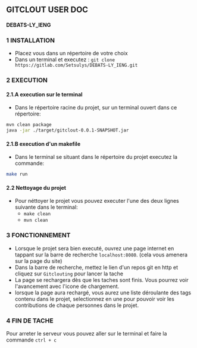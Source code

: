 ## GITCLOUT USER DOC
#### DEBATS-LY_IENG
### 1 INSTALLATION
 - Placez vous dans un répertoire de votre choix
 - Dans un terminal et executez : ``git clone https://gitlab.com/Setsulys/DEBATS-LY_IENG.git``

### 2 EXECUTION
#### 2.1.A execution sur le terminal
 - Dans le répertoire racine du projet, sur un terminal ouvert dans ce répertoire:
  ```sh
  mvn clean package
  java -jar ./target/gitclout-0.0.1-SNAPSHOT.jar
  ```
#### 2.1.B execution d'un makefile
 - Dans le terminal se situant dans le répertoire du projet executez la commande:
  ```sh
  make run
  ```

#### 2.2 Nettoyage du projet
 - Pour néttoyer le projet vous pouvez executer l'une des deux lignes suivante dans le terminal:
    - ``make clean``
    - ``mvn clean``

### 3 FONCTIONNEMENT
 - Lorsque le projet sera bien executé, ouvrez une page internet en tappant sur la barre de recherche ``localhost:8080``. (cela vous amenera sur la page du site)
 - Dans la barre de recherche, mettez le lien d'un repos git en http et cliquez sur ``Gitclouting`` pour lancer la tache
 - La page se rechargera dès que les taches sont finis. Vous pourrez voir l'avancement avec l'icone de chargement.
 - lorsque la page aura rechargé, vous aurez une liste déroulante des tags contenu dans le projet, selectionnez en une pour pouvoir voir les contributions de chaque personnes dans le projet. 
### 4 FIN DE TACHE
 Pour arreter le serveur vous pouvez aller sur le terminal et faire la commande ``ctrl + c``